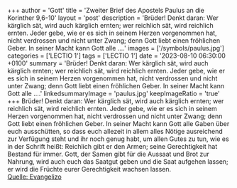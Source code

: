 +++
author = 'Gott'
title = 'Zweiter Brief des Apostels Paulus an die Korinther 9,6-10'
layout = 'post'
description = 'Brüder! Denkt daran: Wer kärglich sät, wird auch kärglich ernten; wer reichlich sät, wird reichlich ernten. Jeder gebe, wie er es sich in seinem Herzen vorgenommen hat, nicht verdrossen und nicht unter Zwang; denn Gott liebt einen fröhlichen Geber. In seiner Macht kann Gott alle ....'
images = ['/symbols/paulus.jpg']
categories = ['LECTIO 1']
tags = ['LECTIO 1']
date = '2023-08-10 06:30:00 +0100'
summary = 'Brüder! Denkt daran: Wer kärglich sät, wird auch kärglich ernten; wer reichlich sät, wird reichlich ernten. Jeder gebe, wie er es sich in seinem Herzen vorgenommen hat, nicht verdrossen und nicht unter Zwang; denn Gott liebt einen fröhlichen Geber. In seiner Macht kann Gott alle ....'
linkedsummaryImage = 'paulus.jpg'
keepImageRatio = 'true'
+++
Brüder! Denkt daran: Wer kärglich sät, wird auch kärglich ernten; wer reichlich sät, wird reichlich ernten.
Jeder gebe, wie er es sich in seinem Herzen vorgenommen hat, nicht verdrossen und nicht unter Zwang; denn Gott liebt einen fröhlichen Geber.
In seiner Macht kann Gott alle Gaben über euch ausschütten, so dass euch allezeit in allem alles Nötige ausreichend zur Verfügung steht und ihr noch genug habt, um allen Gutes zu tun,
wie es in der Schrift heißt: Reichlich gibt er den Armen; seine Gerechtigkeit hat Bestand für immer.<!--more-->
Gott, der Samen gibt für die Aussaat und Brot zur Nahrung, wird auch euch das Saatgut geben und die Saat aufgehen lassen; er wird die Früchte eurer Gerechtigkeit wachsen lassen.<br> [Quelle: Evangelizo](https://evangeliumtagfuertag.org/DE/gospel)